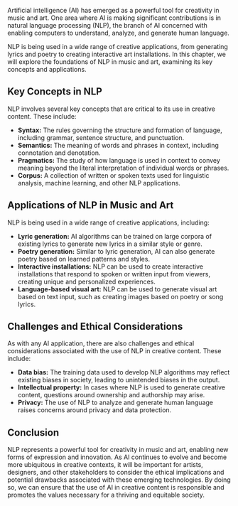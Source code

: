 
Artificial intelligence (AI) has emerged as a powerful tool for creativity in music and art. One area where AI is making significant contributions is in natural language processing (NLP), the branch of AI concerned with enabling computers to understand, analyze, and generate human language.

NLP is being used in a wide range of creative applications, from generating lyrics and poetry to creating interactive art installations. In this chapter, we will explore the foundations of NLP in music and art, examining its key concepts and applications.

Key Concepts in NLP
-------------------

NLP involves several key concepts that are critical to its use in creative content. These include:

* **Syntax:** The rules governing the structure and formation of language, including grammar, sentence structure, and punctuation.
* **Semantics:** The meaning of words and phrases in context, including connotation and denotation.
* **Pragmatics:** The study of how language is used in context to convey meaning beyond the literal interpretation of individual words or phrases.
* **Corpus:** A collection of written or spoken texts used for linguistic analysis, machine learning, and other NLP applications.

Applications of NLP in Music and Art
------------------------------------

NLP is being used in a wide range of creative applications, including:

* **Lyric generation:** AI algorithms can be trained on large corpora of existing lyrics to generate new lyrics in a similar style or genre.
* **Poetry generation:** Similar to lyric generation, AI can also generate poetry based on learned patterns and styles.
* **Interactive installations:** NLP can be used to create interactive installations that respond to spoken or written input from viewers, creating unique and personalized experiences.
* **Language-based visual art:** NLP can be used to generate visual art based on text input, such as creating images based on poetry or song lyrics.

Challenges and Ethical Considerations
-------------------------------------

As with any AI application, there are also challenges and ethical considerations associated with the use of NLP in creative content. These include:

* **Data bias:** The training data used to develop NLP algorithms may reflect existing biases in society, leading to unintended biases in the output.
* **Intellectual property:** In cases where NLP is used to generate creative content, questions around ownership and authorship may arise.
* **Privacy:** The use of NLP to analyze and generate human language raises concerns around privacy and data protection.

Conclusion
----------

NLP represents a powerful tool for creativity in music and art, enabling new forms of expression and innovation. As AI continues to evolve and become more ubiquitous in creative contexts, it will be important for artists, designers, and other stakeholders to consider the ethical implications and potential drawbacks associated with these emerging technologies. By doing so, we can ensure that the use of AI in creative content is responsible and promotes the values necessary for a thriving and equitable society.
